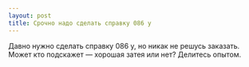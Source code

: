 ```yaml
---
layout: post 
title: Срочно надо сделать справку 086 у 
--- 
```

Давно нужно сделать справку 086 у, но никак не решусь заказать. Может кто подскажет — хорошая затея или нет? Делитесь опытом.